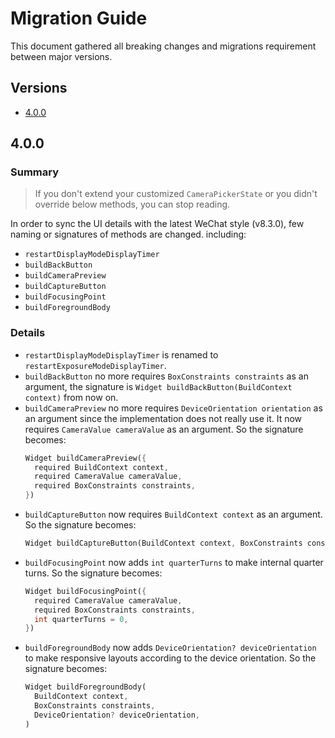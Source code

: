 <!-- Copyright 2019 The FlutterCandies author. All rights reserved.
Use of this source code is governed by an Apache license
that can be found in the LICENSE file. -->

# Migration Guide

This document gathered all breaking changes and migrations requirement between major versions.

## Versions

- [4.0.0](#400)

## 4.0.0

### Summary

> If you don't extend your customized `CameraPickerState`
> or you didn't override below methods, you can stop reading.

In order to sync the UI details with the latest WeChat style (v8.3.0),
few naming or signatures of methods are changed. including:
- `restartDisplayModeDisplayTimer`
- `buildBackButton`
- `buildCameraPreview`
- `buildCaptureButton`
- `buildFocusingPoint`
- `buildForegroundBody`

### Details

- `restartDisplayModeDisplayTimer` is renamed to `restartExposureModeDisplayTimer`.
- `buildBackButton` no more requires `BoxConstraints constraints` as an argument,
  the signature is `Widget buildBackButton(BuildContext context)` from now on.
- `buildCameraPreview` no more requires `DeviceOrientation orientation` as an argument
  since the implementation does not really use it.
  It now requires `CameraValue cameraValue` as an argument. So the signature becomes:
  ```dart
  Widget buildCameraPreview({
    required BuildContext context,
    required CameraValue cameraValue,
    required BoxConstraints constraints,
  })
  ```
- `buildCaptureButton` now requires `BuildContext context` as an argument. So the signature becomes:
  ```dart
  Widget buildCaptureButton(BuildContext context, BoxConstraints constraints)
  ```
- `buildFocusingPoint` now adds `int quarterTurns` to make internal quarter turns.
  So the signature becomes:
  ```dart
  Widget buildFocusingPoint({
    required CameraValue cameraValue,
    required BoxConstraints constraints,
    int quarterTurns = 0,
  })
  ```
- `buildForegroundBody` now adds `DeviceOrientation? deviceOrientation`
  to make responsive layouts according to the device orientation.
  So the signature becomes:
  ```dart
  Widget buildForegroundBody(
    BuildContext context,
    BoxConstraints constraints,
    DeviceOrientation? deviceOrientation,
  )
  ```
